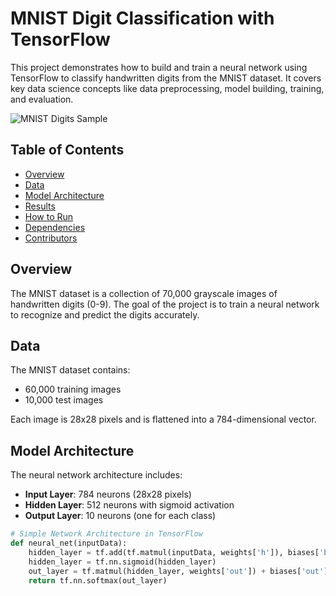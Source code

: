 # MNIST Digit Classification with TensorFlow

This project demonstrates how to build and train a neural network using TensorFlow to classify handwritten digits from the MNIST dataset. It covers key data science concepts like data preprocessing, model building, training, and evaluation.

![MNIST Digits Sample](path-to-your-image.png)

## Table of Contents

- [Overview](#overview)
- [Data](#data)
- [Model Architecture](#model-architecture)
- [Results](#results)
- [How to Run](#how-to-run)
- [Dependencies](#dependencies)
- [Contributors](#contributors)

## Overview
The MNIST dataset is a collection of 70,000 grayscale images of handwritten digits (0-9). The goal of the project is to train a neural network to recognize and predict the digits accurately.

## Data
The MNIST dataset contains:
- 60,000 training images
- 10,000 test images

Each image is 28x28 pixels and is flattened into a 784-dimensional vector.

## Model Architecture
The neural network architecture includes:
- **Input Layer**: 784 neurons (28x28 pixels)
- **Hidden Layer**: 512 neurons with sigmoid activation
- **Output Layer**: 10 neurons (one for each class)

```python
# Simple Network Architecture in TensorFlow
def neural_net(inputData):
    hidden_layer = tf.add(tf.matmul(inputData, weights['h']), biases['b'])
    hidden_layer = tf.nn.sigmoid(hidden_layer)
    out_layer = tf.matmul(hidden_layer, weights['out']) + biases['out']
    return tf.nn.softmax(out_layer)

